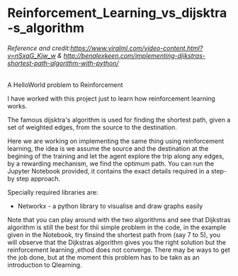 # Reinforcement_Learning_vs_dijsktra-s_algorithm
###### Reference and credit:https://www.viralml.com/video-content.html?v=nSxaG_Kjw_w & http://benalexkeen.com/implementing-djikstras-shortest-path-algorithm-with-python/
A HelloWorld problem to Reinforcement 

I have worked with this project just to learn how reinforcement learning works.

The famous dijsktra's algorithm is used for finding the shortest path, given a set of weighted edges, from the source to the destination.

Here we are working on implementing the same thing using reinforcement learning, the idea is we assume the source and the destination at the begining of the training and let the agent explore the trip along any edges, by a rewarding mechanism, we find the optimum path.
You can run the Jupyter Notebook provided, it contains the exact details required in a step-by step approach.

Specially required libraries are:

* Networkx - a python library to visualise and draw graphs easily

Note that you can play around with the two algorithms and see that Dijkstras algorithm is still the best for thii simple problem in the code, in the example given in the Notebook, try finsind the shortest path from (say 7 to 5), you will observe that the Dijkstras algorithm gives you the right solution but the reinforcement learning ,ethod does not converge.
There may be ways to get the job done, but at the moment this problem has to be takn as an introduction to Qlearning.

